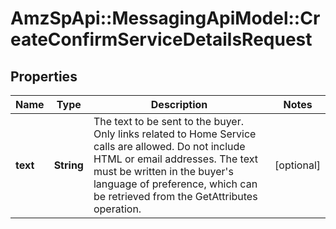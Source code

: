 # AmzSpApi::MessagingApiModel::CreateConfirmServiceDetailsRequest

## Properties
Name | Type | Description | Notes
------------ | ------------- | ------------- | -------------
**text** | **String** | The text to be sent to the buyer. Only links related to Home Service calls are allowed. Do not include HTML or email addresses. The text must be written in the buyer&#x27;s language of preference, which can be retrieved from the GetAttributes operation. | [optional] 


